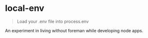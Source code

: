 # local-env

> Load your .env file into process.env

An experiment in living without foreman while developing node apps.